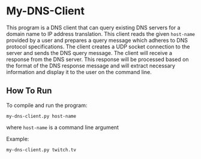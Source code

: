 # My-DNS-Client
This program is a DNS client that can query existing DNS servers for a domain name to IP address translation. This client reads the given ```host-name``` provided by a user and prepares a query message which adheres to DNS protocol specifications. The client creates a UDP socket connection to the server and sends the DNS query message. The client will receive a response from the DNS server. This response will be processed based on the format of the DNS response message and will extract necessary information and display it to the user on the command line.

## How To Run
To compile and run the program:

```my-dns-client.py host-name```

where ```host-name``` is a command line argument

Example:

```my-dns-client.py twitch.tv```
